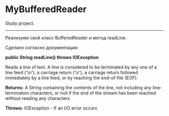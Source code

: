 # MyBufferedReader
Study project.
____________________________
Реализуем свой класс BufferedReader и метод readLine.

Сделано согласно документации:

**public String readLine() throws IOException**

Reads a line of text. A line is considered to be terminated by any one of a line feed ('\n'), a carriage return ('\r'), a carriage return followed immediately by a line feed, or by reaching the end-of-file (EOF).

**Returns:**
    A String containing the contents of the line, not including any line-termination characters, or null if the end of the stream has been reached without reading any characters

**Throws:**
    IOException - If an I/O error occurs
